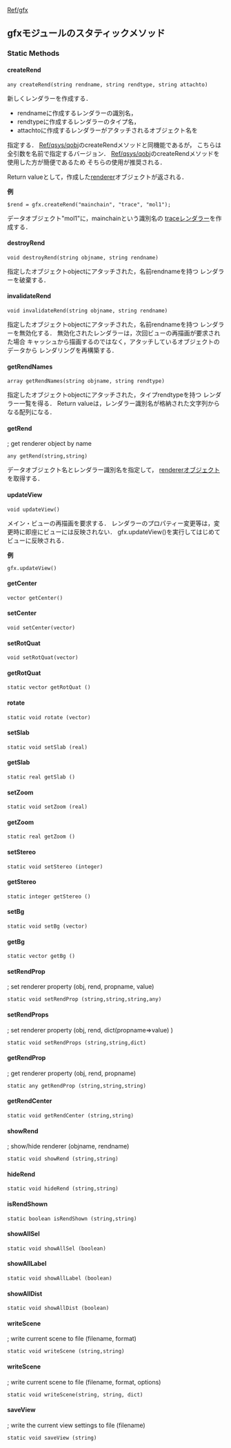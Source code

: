 [Ref/gfx](../../../Ref/gfx)


## gfxモジュールのスタティックメソッド

### Static Methods
#### createRend
```
any createRend(string rendname, string rendtype, string attachto)
```

新しくレンダラーを作成する．

*  rendnameに作成するレンダラーの識別名，
*  rendtypeに作成するレンダラーのタイプ名，
*  attachtoに作成するレンダラーがアタッチされるオブジェクト名を

指定する．
[Ref/qsys/qobj](../../../Ref/qsys/qobj)のcreateRendメソッドと同機能であるが，
こちらは全引数を名前で指定するバージョン．
[Ref/qsys/qobj](../../../Ref/qsys/qobj)のcreateRendメソッドを使用した方が簡便であるため
そちらの使用が推奨される．

Return valueとして，作成した[renderer](../../../Ref/gfx/renderer)オブジェクトが返される．

**例**
```
$rend = gfx.createRend("mainchain", "trace", "mol1");
```
データオブジェクト"mol1"に，mainchainという識別名の
[traceレンダラー](../../../Ref/molstr/TraceRenderer)を作成する．

#### destroyRend 
```
void destroyRend(string objname, string rendname)
```
指定したオブジェクトobjectにアタッチされた，名前rendnameを持つ
レンダラーを破棄する．

#### invalidateRend 
```
void invalidateRend(string objname, string rendname)
```
指定したオブジェクトobjectにアタッチされた，名前rendnameを持つ
レンダラーを無効化する．
無効化されたレンダラーは，次回ビューの再描画が要求された場合
キャッシュから描画するのではなく，アタッチしているオブジェクトのデータから
レンダリングを再構築する．

#### getRendNames 
```
array getRendNames(string objname, string rendtype)
```
指定したオブジェクトobjectにアタッチされた，タイプrendtypeを持つ
レンダラー一覧を得る．
Return valueは，レンダラー識別名が格納された文字列からなる配列になる．

#### getRend 
; get renderer object by name
```
any getRend(string,string)
```

データオブジェクト名とレンダラー識別名を指定して，
[rendererオブジェクト](../../../Ref/gfx/renderer)を取得する．

#### updateView 
```
void updateView()
```

メイン・ビューの再描画を要求する．
レンダラーのプロパティー変更等は，変更時に即座にビューには反映されない．
gfx.updateView()を実行してはじめてビューに反映される．

**例**
```
gfx.updateView()
```


#### getCenter 
```
vector getCenter()
```

#### setCenter 
```
void setCenter(vector)
```

#### setRotQuat 
```
void setRotQuat(vector)
```

#### getRotQuat 
```
static vector getRotQuat ()
```

#### rotate 
```
static void rotate (vector)
```

#### setSlab 
```
static void setSlab (real)
```

#### getSlab 
```
static real getSlab ()
```

#### setZoom 
```
static void setZoom (real)
```

#### getZoom 
```
static real getZoom ()
```

#### setStereo 
```
static void setStereo (integer)
```

#### getStereo 
```
static integer getStereo ()
```

#### setBg 
```
static void setBg (vector)
```

#### getBg 
```
static vector getBg ()
```

#### setRendProp 
; set renderer property (obj, rend, propname, value)
```
static void setRendProp (string,string,string,any)
```

#### setRendProps 
; set renderer property (obj, rend, dict(propname=>value) )
```
static void setRendProps (string,string,dict)
```

#### getRendProp 
; get renderer property (obj, rend, propname)
```
static any getRendProp (string,string,string)
```

#### getRendCenter 
```
static void getRendCenter (string,string)
```

#### showRend 
; show/hide renderer (objname, rendname)
```
static void showRend (string,string)
```

#### hideRend 
```
static void hideRend (string,string)
```

#### isRendShown 
```
static boolean isRendShown (string,string)
```

#### showAllSel 
```
static void showAllSel (boolean)
```

#### showAllLabel 
```
static void showAllLabel (boolean)
```

#### showAllDist 
```
static void showAllDist (boolean)
```

#### writeScene 
; write current scene to file (filename, format)
```
static void writeScene (string,string)
```

#### writeScene
; write current scene to file (filename, format, options)
```
static void writeScene(string, string, dict)
```

#### saveView 
; write the current view settings to file (filename)
```
static void saveView (string)